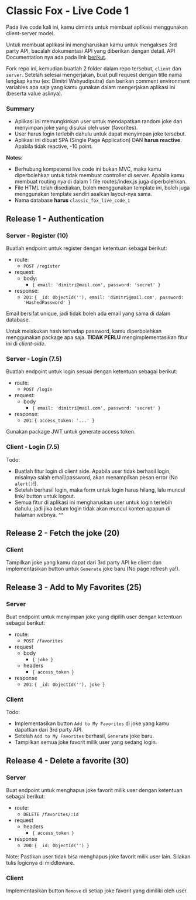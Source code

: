 # Classic Fox - Live Code 1

Pada live code kali ini, kamu diminta untuk membuat aplikasi
menggunakan client-server model.

Untuk membuat aplikasi ini mengharuskan kamu untuk mengakses 3rd party
API, bacalah dokumentasi API yang diberikan dengan detail. API
Documentation nya ada pada link [berikut](https://icanhazdadjoke.com/api).

Fork repo ini, kemudian buatlah 2 folder dalam repo tersebut, `client`
dan `server`. Setelah selesai mengerjakan, buat pull request dengan title nama
lengkap kamu (ex: Dimitri Wahyudiputra) dan berikan comment
environment variables apa saja yang kamu gunakan dalam mengerjakan
aplikasi ini (beserta value aslinya).

### Summary

- Aplikasi ini memungkinkan user untuk mendapatkan random joke dan menyimpan
  joke yang disukai oleh user (favorites).
- User harus login terlebih dahulu untuk dapat menyimpan joke
  tersebut.
- Aplikasi ini dibuat SPA (Single Page Application) DAN **harus
  reactive**. Apabila tidak reactive, -10 point.

**Notes:**

- Berhubung kompetensi live code ini bukan MVC, maka kamu
  diperbolehkan untuk tidak membuat controller di server. Apabila kamu
  membuat routing nya di dalam 1 file routes/index.js juga diperbolehkan.
- File HTML telah disediakan, boleh menggunakan template ini, boleh juga
  menggunakan template sendiri asalkan layout-nya sama.
- Nama database **harus** `classic_fox_live_code_1`

## Release 1 - Authentication

### Server - Register (10)

Buatlah endpoint untuk register dengan ketentuan sebagai berikut:

- route:
  - `POST /register`
- request:
  - body:
    - `{ email: 'dimitri@mail.com', password: 'secret' }`
- response:
  - `201`: `{ _id: ObjectId(''), email: 'dimitri@mail.com', password: 'HashedPassword' }`

Email bersifat unique, jadi tidak boleh ada email yang sama
di dalam database.

Untuk melakukan hash terhadap password, kamu diperbolehkan menggunakan
package apa saja. **TIDAK PERLU** mengimplementasikan fitur ini di
_client-side_.

### Server - Login (7.5)

Buatlah endpoint untuk login sesuai dengan ketentuan sebagai berikut:

- route:
  - `POST /login`
- request:
  - body
    - `{ email: 'dimitri@mail.com', password: 'secret' }`
- response:
  - `201`: `{ access_token: '...' }`

Gunakan package JWT untuk generate access token.

### Client - Login (7.5)

Todo:

- Buatlah fitur login di client side. Apabila user tidak berhasil
  login, misalnya salah email/password, akan menampilkan pesan error (No
  `alert()`!).
- Setelah berhasil login, maka form untuk login harus hilang, lalu
  muncul link/ button untuk logout.
- Semua fitur di aplikasi ini mengharuskan user untuk login terlebih
  dahulu, jadi jika belum login tidak akan muncul konten apapun di
  halaman webnya. ^^

## Release 2 - Fetch the joke (20)

### Client

Tampilkan joke yang kamu dapat dari 3rd party API ke client dan
implementasikan button untuk `Generate` joke baru (No page refresh ya!).

## Release 3 - Add to My Favorites (25)

### Server

Buat endpoint untuk menyimpan joke yang dipilih user dengan ketentuan
sebagai berikut:

- route:
  - `POST /favorites`
- request
  - body
    - `{ joke }`
  - headers
    - `{ access_token }`
- response
  - `201`: `{ _id: ObjectId(''), joke }`

### Client

Todo:

- Implementasikan button `Add to My Favorites` di joke yang kamu
  dapatkan dari 3rd party API.
- Setelah `Add to My Favorites` berhasil, `Generate` joke baru.
- Tampilkan semua joke favorit milik user yang sedang login.

## Release 4 - Delete a favorite (30)

### Server

Buat endpoint untuk menghapus joke favorit milik user dengan ketentuan
sebagai berikut:

- route:
  - `DELETE /favorites/:id`
- request
  - headers
    - `{ access_token }`
- response
  - `200`: `{ _id: ObjectId('') }`

Note: Pastikan user tidak bisa menghapus joke favorit milik user lain.
Silakan tulis logicnya di middleware.

### Client

Implementasikan button `Remove` di setiap joke favorit yang
dimiliki oleh user.
